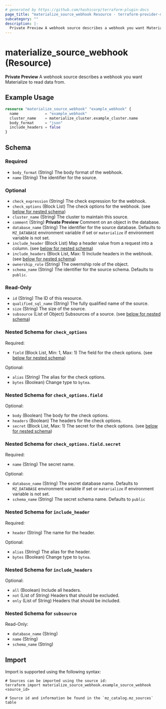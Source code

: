 ```yaml
---
# generated by https://github.com/hashicorp/terraform-plugin-docs
page_title: "materialize_source_webhook Resource - terraform-provider-materialize"
subcategory: ""
description: |-
  Private Preview A webhook source describes a webhook you want Materialize to read data from.
---
```


# materialize_source_webhook (Resource)

**Private Preview** A webhook source describes a webhook you want Materialize to read data from.

## Example Usage

```terraform
resource "materialize_source_webhook" "example_webhook" {
  name            = "example_webhook"
  cluster_name    = materialize_cluster.example_cluster.name
  body_format     = "json"
  include_headers = false
}
```

<!-- schema generated by tfplugindocs -->
## Schema

### Required

- `body_format` (String) The body format of the webhook.
- `name` (String) The identifier for the source.

### Optional

- `check_expression` (String) The check expression for the webhook.
- `check_options` (Block List) The check options for the webhook. (see [below for nested schema](#nestedblock--check_options))
- `cluster_name` (String) The cluster to maintain this source.
- `comment` (String) **Private Preview** Comment on an object in the database.
- `database_name` (String) The identifier for the source database. Defaults to `MZ_DATABASE` environment variable if set or `materialize` if environment variable is not set.
- `include_header` (Block List) Map a header value from a request into a column. (see [below for nested schema](#nestedblock--include_header))
- `include_headers` (Block List, Max: 1) Include headers in the webhook. (see [below for nested schema](#nestedblock--include_headers))
- `ownership_role` (String) The owernship role of the object.
- `schema_name` (String) The identifier for the source schema. Defaults to `public`.

### Read-Only

- `id` (String) The ID of this resource.
- `qualified_sql_name` (String) The fully qualified name of the source.
- `size` (String) The size of the source.
- `subsource` (List of Object) Subsources of a source. (see [below for nested schema](#nestedatt--subsource))

<a id="nestedblock--check_options"></a>
### Nested Schema for `check_options`

Required:

- `field` (Block List, Min: 1, Max: 1) The field for the check options. (see [below for nested schema](#nestedblock--check_options--field))

Optional:

- `alias` (String) The alias for the check options.
- `bytes` (Boolean) Change type to `bytea`.

<a id="nestedblock--check_options--field"></a>
### Nested Schema for `check_options.field`

Optional:

- `body` (Boolean) The body for the check options.
- `headers` (Boolean) The headers for the check options.
- `secret` (Block List, Max: 1) The secret for the check options. (see [below for nested schema](#nestedblock--check_options--field--secret))

<a id="nestedblock--check_options--field--secret"></a>
### Nested Schema for `check_options.field.secret`

Required:

- `name` (String) The secret name.

Optional:

- `database_name` (String) The secret database name. Defaults to `MZ_DATABASE` environment variable if set or `materialize` if environment variable is not set.
- `schema_name` (String) The secret schema name. Defaults to `public`




<a id="nestedblock--include_header"></a>
### Nested Schema for `include_header`

Required:

- `header` (String) The name for the header.

Optional:

- `alias` (String) The alias for the header.
- `bytes` (Boolean) Change type to `bytea`.


<a id="nestedblock--include_headers"></a>
### Nested Schema for `include_headers`

Optional:

- `all` (Boolean) Include all headers.
- `not` (List of String) Headers that should be excluded.
- `only` (List of String) Headers that should be included.


<a id="nestedatt--subsource"></a>
### Nested Schema for `subsource`

Read-Only:

- `database_name` (String)
- `name` (String)
- `schema_name` (String)

## Import

Import is supported using the following syntax:

```shell
# Sources can be imported using the source id:
terraform import materialize_source_webhook.example_source_webhook <source_id>

# Source id and information be found in the `mz_catalog.mz_sources` table
```
